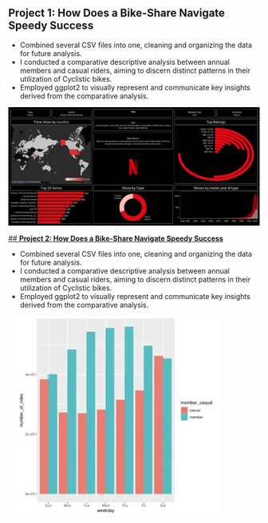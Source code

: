 ## **Project 1: How Does a Bike-Share Navigate Speedy Success** 
* Сombined several CSV files into one, cleaning and organizing the data for future analysis.
* I conducted a comparative descriptive analysis between annual members and casual riders, aiming to discern distinct patterns in their utilization of Cyclistic bikes.
* Employed ggplot2 to visually represent and communicate key insights derived from the comparative analysis.

![](/assets:img/Dash.png)

[## **Project 2: How Does a Bike-Share Navigate Speedy Success**](/bike_sharing_project)
* Сombined several CSV files into one, cleaning and organizing the data for future analysis.
* I conducted a comparative descriptive analysis between annual members and casual riders, aiming to discern distinct patterns in their utilization of Cyclistic bikes.
* Employed ggplot2 to visually represent and communicate key insights derived from the comparative analysis.

![](/assets:img/Screenshot_1.png)





